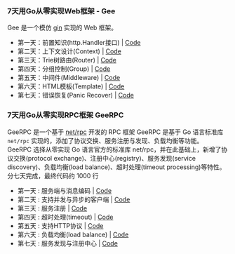 ### 7天用Go从零实现Web框架 - Gee

Gee 是一个模仿 [gin](https://github.com/gin-gonic/gin) 实现的 Web 框架。

- 第一天：前置知识(http.Handler接口) | [Code](gee-web/day1-http-base)
- 第二天：上下文设计(Context) | [Code](gee-web/day2-context)
- 第三天：Trie树路由(Router) | [Code](gee-web/day3-router)
- 第四天：分组控制(Group) | [Code](gee-web/day4-group)
- 第五天：中间件(Middleware) | [Code](gee-web/day5-middleware)
- 第六天：HTML模板(Template) | [Code](gee-web/day6-template)
- 第七天：错误恢复(Panic Recover) | [Code](gee-web/day7-panic-recover)



### 7天用Go从零实现RPC框架 GeeRPC

GeeRPC 是一个基于 [net/rpc](https://github.com/golang/go/tree/master/src/net/rpc) 开发的 RPC 框架 GeeRPC 是基于 Go 语言标准库 `net/rpc` 实现的，添加了协议交换、服务注册与发现、负载均衡等功能。  
GeeRPC 选择从零实现 Go 语言官方的标准库 net/rpc，并在此基础上，新增了协议交换(protocol exchange)、注册中心(registry)、服务发现(service discovery)、负载均衡(load balance)、超时处理(timeout processing)等特性。分七天完成，最终代码约 1000 行

- 第一天 : 服务端与消息编码 | [Code](https://github.com/geektutu/7days-golang/blob/master/gee-rpc/day1-codec)
- 第二天 : 支持并发与异步的客户端 | [Code](https://github.com/geektutu/7days-golang/blob/master/gee-rpc/day2-client)
- 第三天 : 服务注册 | [Code](https://github.com/geektutu/7days-golang/blob/master/gee-rpc/day3-service)
- 第四天 : 超时处理(timeout) | [Code](https://github.com/geektutu/7days-golang/blob/master/gee-rpc/day4-timeout)
- 第五天 : 支持HTTP协议 | [Code](https://github.com/geektutu/7days-golang/blob/master/gee-rpc/day5-http-debug)
- 第六天 : 负载均衡(load balance) | [Code](https://github.com/geektutu/7days-golang/blob/master/gee-rpc/day6-load-balance)
- 第七天 : 服务发现与注册中心 | [Code](https://github.com/geektutu/7days-golang/blob/master/gee-rpc/day7-registry)
